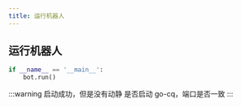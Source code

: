 ```yaml
---
title: 运行机器人
---
```



## 运行机器人

```py
if __name__ == '__main__':
    bot.run()
```

:::warning 启动成功，但是没有动静
是否启动 go-cq，端口是否一致
:::
